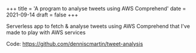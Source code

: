 +++
title = 'A program to analyse tweets using AWS Comprehend'
date = 2021-09-14
draft = false
+++

Serverless app to fetch & analyse tweets using AWS Comprehend that I've made to play with AWS services

Code: <https://github.com/denniscmartin/tweet-analysis>
